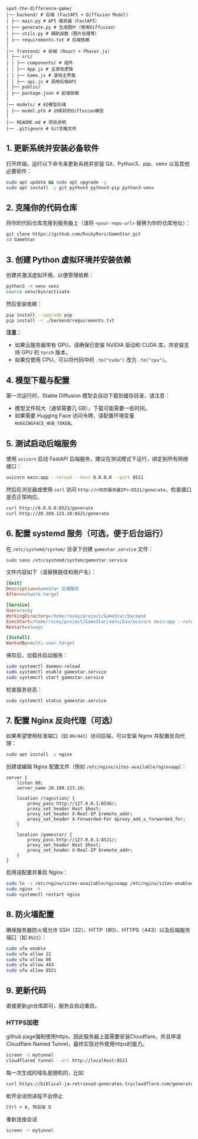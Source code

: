 ```
spot-the-difference-game/
│── backend/ # 后端 (FastAPI + Diffusion Model)
│ ├── main.py # API 服务器（FastAPI）
│ ├── generate.py # 生成图片（使用Diffusion）
│ ├── utils.py # 辅助函数（图片处理等）
│ ├── requirements.txt # 后端依赖
│
│── frontend/ # 前端 (React + Phaser.js)
│ ├── src/
│ │ ├── components/ # 组件
│ │ ├── App.js # 主游戏逻辑
│ │ ├── Game.js # 游戏主界面
│ │ ├── api.js # 调用后端API
│ ├── public/
│ ├── package.json # 前端依赖
│
│── models/ # AI模型存储
│ ├── model.pth # 训练好的Diffusion模型
│
│── README.md # 项目说明
│── .gitignore # Git忽略文件
```

## 1. 更新系统并安装必备软件

打开终端，运行以下命令来更新系统并安装 Git、Python3、pip、venv 以及其他必要软件：

```bash
sudo apt update && sudo apt upgrade -y
sudo apt install -y git python3 python3-pip python3-venv
```

## 2. 克隆你的代码仓库

将你的代码仓库克隆到服务器上（请将 `<your-repo-url>` 替换为你的仓库地址）：

```bash
git clone https://github.com/RockyRori/GameStar.git
cd GameStar
```

## 3. 创建 Python 虚拟环境并安装依赖

创建并激活虚拟环境，以便管理依赖：

```bash
python3 -m venv venv
source venv/bin/activate
```

然后安装依赖：

```bash
pip install --upgrade pip
pip install -r ./backend/requirements.txt
```

**注意：**

- 如果云服务器带有 GPU，请确保已安装 NVIDIA 驱动和 CUDA 库，并安装支持 GPU 的 `torch` 版本。
- 如果仅使用 CPU，可以将代码中的 `.to("cuda")` 改为 `.to("cpu")`。

## 4. 模型下载与配置

第一次运行时，Stable Diffusion 模型会自动下载到缓存目录，请注意：

- 模型文件较大（通常需要几 GB），下载可能需要一些时间。
- 如果需要 Hugging Face 访问令牌，请配置环境变量 `HUGGINGFACE_HUB_TOKEN`。

## 5. 测试启动后端服务

使用 `uvicorn` 启动 FastAPI 后端服务，建议在测试模式下运行，绑定到所有网络接口：

```bash
uvicorn main:app --reload --host 0.0.0.0 --port 8521
```

然后在浏览器或使用 `curl` 访问 `http://<你的服务器IP>:8521/generate`，检查接口是否正常响应。

```bash
curl http://0.0.0.0:8521/generate
curl http://20.189.123.18:8521/generate
```

## 6. 配置 systemd 服务（可选，便于后台运行）

在 `/etc/systemd/system/` 目录下创建 `gamestar.service` 文件：

```bash
sudo nano /etc/systemd/system/gamestar.service
```

文件内容如下（请替换路径和用户名）：

```ini
[Unit]
Description=GameStar 后端服务
After=network.target

[Service]
User=rocky
WorkingDirectory=/home/rocky/project/GameStar/backend
ExecStart=/home/rocky/project/GameStar/venv/bin/uvicorn main:app --reload --host 0.0.0.0 --port 8521
Restart=always

[Install]
WantedBy=multi-user.target
```

保存后，加载并启动服务：

```bash
sudo systemctl daemon-reload
sudo systemctl enable gamestar.service
sudo systemctl start gamestar.service
```

检查服务状态：

```bash
sudo systemctl status gamestar.service
```

## 7. 配置 Nginx 反向代理（可选）

如果希望使用标准端口（如 `80/443`）访问后端，可以安装 Nginx 并配置反向代理：

```bash
sudo apt install -y nginx
```

创建或编辑 Nginx 配置文件（例如 `/etc/nginx/sites-available/nginxapp`）：

```nginx
server {
    listen 80;
    server_name 20.189.123.18;

    location /ragnition/ {
        proxy_pass http://127.0.0.1:8536/;
        proxy_set_header Host $host;
        proxy_set_header X-Real-IP $remote_addr;
        proxy_set_header X-Forwarded-For $proxy_add_x_forwarded_for;
    }

    location /gamestar/ {
        proxy_pass http://127.0.0.1:8521/;
        proxy_set_header Host $host;
        proxy_set_header X-Real-IP $remote_addr;
    }
}
```

启用该配置并重启 Nginx：

```bash
sudo ln -s /etc/nginx/sites-available/nginxapp /etc/nginx/sites-enabled/nginxapp
sudo nginx -t
sudo systemctl restart nginx
```

## 8. 防火墙配置

确保服务器防火墙允许 SSH（22）、HTTP（80）、HTTPS（443）以及后端服务端口（如 `8521`）：

```bash
sudo ufw enable
sudo ufw allow 22
sudo ufw allow 80
sudo ufw allow 443
sudo ufw allow 8521
```

## 9. 更新代码

直接更新git仓库即可，服务会自动重启。

### HTTPS加密
github page强制使用https，因此服务器上面需要安装Cloudflare，并且申请Cloudflare Named Tunnel，最终实现对外使用https的能力。
```bash
screen -S mytunnel
cloudflared tunnel --url http://localhost:8521
```
每一次生成的域名是随机的，比如
```bash
curl https://biblical-ja-retrieved-generates.trycloudflare.com/generate
```
断开会话但进程不会停止
```bash
Ctrl + A, 然后按 D
```
重新连接会话
```bash
screen -r mytunnel
```